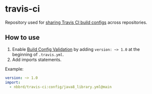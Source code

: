 # travis-ci

Repository used for [sharing Travis CI build configs](https://docs.travis-ci.com/user/build-config-imports/) across repositories.

## How to use

1. Enable [Build Config Validation](https://docs.travis-ci.com/user/build-config-validation) by adding `version: ~> 1.0` at the beginning of `.travis.yml`.
2. Add imports statements.

Example:
```yml
version: ~> 1.0
import:
  - nbbrd/travis-ci:config/java8_library.yml@main
```
